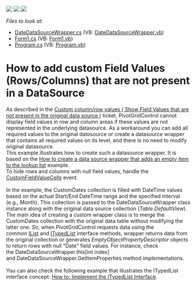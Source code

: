 <!-- default badges list -->
![](https://img.shields.io/endpoint?url=https://codecentral.devexpress.com/api/v1/VersionRange/128581540/11.2.5%2B)
[![](https://img.shields.io/badge/Open_in_DevExpress_Support_Center-FF7200?style=flat-square&logo=DevExpress&logoColor=white)](https://supportcenter.devexpress.com/ticket/details/E4493)
[![](https://img.shields.io/badge/📖_How_to_use_DevExpress_Examples-e9f6fc?style=flat-square)](https://docs.devexpress.com/GeneralInformation/403183)
<!-- default badges end -->
<!-- default file list -->
*Files to look at*:

* [DateDataSourceWrapper.cs](./CS/CustomDatesPivot/DateDataSourceWrapper.cs) (VB: [DateDataSourceWrapper.vb](./VB/CustomDatesPivot/DateDataSourceWrapper.vb))
* [Form1.cs](./CS/CustomDatesPivot/Form1.cs) (VB: [Form1.vb](./VB/CustomDatesPivot/Form1.vb))
* [Program.cs](./CS/CustomDatesPivot/Program.cs) (VB: [Program.vb](./VB/CustomDatesPivot/Program.vb))
<!-- default file list end -->
# How to add custom Field Values (Rows/Columns) that are not present in a DataSource


<p>As described in the <a href="https://www.devexpress.com/Support/Center/p/CQ51572">Custom column/row values ( Show Field Values that are not present in the original data source )</a> ticket, PivotGridControl cannot display field values in row and column areas if these values are not represented in the underlying datasource. As a workaround you can add all required values to the original datosource or create a datasource wrapper that contains all required values on its level, and there is no need to modify original datasource. <br> This example illustrates how to create such a datasource wrapper. It is based on the <a href="https://www.devexpress.com/Support/Center/p/E1180">How to create a data source wrapper that adds an empty item to the lookup list</a> example.<br> To hide rows and columns with null field values, handle the <a href="http://documentation.devexpress.com/#WindowsForms/DevExpressXtraPivotGridPivotGridControl_CustomFieldValueCellstopic"><u>CustomFieldValueCells</u></a> event.<br><br>In the example, the CustomDates collection is filled with DateTime values based on the actual Start/End DateTime range and the specified interval (e.g., Month). This collection is passed to the DateDataSourceWrapper class instance along with the original data source collection (<em>Table.DefaultView</em>). The main idea of creating a custom wrapper class is to merge the CustomDates collection with the original data table without modifying the latter one. So, when PivotGridControl requests data using the common <a href="https://msdn.microsoft.com/en-us/library/system.collections.ilist(v=vs.110).aspx">IList</a> and <a href="https://msdn.microsoft.com/en-us/library/system.componentmodel.itypedlist(v=vs.110).aspx">ITypedList</a> interface methods, wrapper returns data from the original collection or generates <em>EmptyObjectPropertyDescriptor</em> objects to return rows with null "Date" field values. For instance, check the DateDataSourceWrapper.this[int index] and DateDataSourceWrapper.GetItemProperties method implementations.<br><br>You can also check the following example that illustrates the ITypedList interface concept: <a href="https://docs.microsoft.com/en-us/dotnet/framework/winforms/how-to-implement-the-itypedlist-interface">How to: Implement the ITypedList Interface</a>.</p>

<br/>


